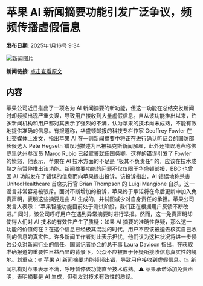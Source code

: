 # 苹果 AI 新闻摘要功能引发广泛争议，频频传播虚假信息

**发布日期**: 2025年1月16号 9:34

![新闻图片](https://pic.chinaz.com/picmap/thumb/202011091028004490_6.jpg)

**新闻链接**: [点击查看原文](https://www.aibase.com/zh/news/14755)

## 内容

苹果公司近日推出了一项名为 AI 新闻摘要的新功能，但这一功能在总结突发新闻时却频频出现严重失误，导致用户接收到大量虚假信息。自从该功能推出以来，许多新闻机构和用户都对其表示了强烈的不满，认为苹果的技术尚未成熟，不能有效地提供准确的信息。有报道称，华盛顿邮报的科技专栏作家 Geoffrey Fowler 在社交媒体上发文，指出苹果 AI 在一则新闻摘要中将正在进行确认听证会的国防部长候选人 Pete Hegseth 错误地描述为已被福克斯新闻解雇，此外还错误地声称佛罗里达州参议员 Marco Rubio 已经宣誓就任国务卿。这样的错误引发了 Fowler 的愤怒，他表示，苹果在 AI 技术方面的不足是 “极其不负责任” 的，应该在技术成熟之前暂停推出该功能。新闻摘要功能的问题不仅仅限于华盛顿邮报，BBC 也曾因 AI 功能发布了错误的信息而向苹果提出投诉。该投诉指出，AI 错误地称杀害 UnitedHealthcare 首席执行官 Brian Thompson 的 Luigi Mangione 自杀，这一谣言非常容易被驳斥。面对不断增加的投诉，苹果终于承诺将在今后更新中加入免责声明，表明这些摘要是由 AI 生成的，并试图减少对自身责任的承担。苹果公司发言人表示：“苹果智能功能目前处于测试阶段，我们正在根据用户反馈不断改进。” 同时，该公司呼吁用户在遇到异常摘要时进行举报。然而，这一免责声明却使得人们对 AI 技术的有效性产生了质疑：如果 AI 摘要的准确性存疑，那么这一功能的价值何在？在这个信息已经极其混乱的时代，用户不应该被迫去核实自己收到的信息的真实性。许多新闻工作者对此表示担忧，他们认为这种状况将进一步侵蚀公众对新闻行业的信任。国家记者协会的总干事 Laura Davison 指出，在获取准确报道的重要性日益凸显的背景下，公众不应被置于怀疑所接收信息真实性的境地。划重点：🌐 苹果 AI 新闻摘要功能频频出错，导致用户接收到虚假信息。📉 新闻机构对苹果表示不满，呼吁暂停该功能直至技术成熟。⚠️ 苹果承诺添加免责声明，表明摘要是 AI 生成，但引发对技术有效性的质疑。

